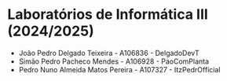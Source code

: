 # Laboratórios de Informática III (2024/2025)

* João Pedro Delgado Teixeira - A106836 - DelgadoDevT
* Simão Pedro Pacheco Mendes - A106928 - PaoComPlanta
* Pedro Nuno Almeida Matos Pereira - A107327 - ItzPedrOfficial
